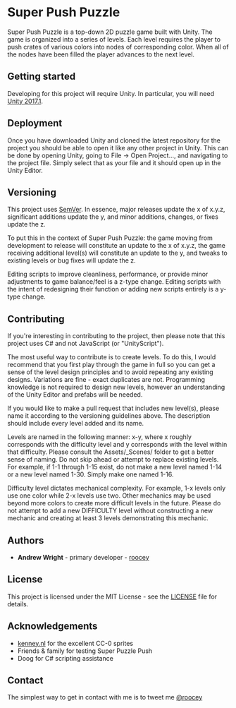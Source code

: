 # Super Push Puzzle

Super Push Puzzle is a top-down 2D puzzle game built with Unity. The game is organized into a series of levels. Each level requires the player to push crates of various colors into nodes of corresponding color. When all of the nodes have been filled the player advances to the next level.

## Getting started

Developing for this project will require Unity. In particular, you will need [Unity 2017.1](https://store.unity.com/download?ref=personal).

## Deployment

Once you have downloaded Unity and cloned the latest repository for the project you should be able to open it like any other project in Unity. This can be done by opening Unity, going to File -> Open Project..., and navigating to the project file. Simply select that as your file and it should open up in the Unity Editor.

## Versioning

This project uses [SemVer](http://semver.org/). In essence, major releases update the x of x.y.z, significant additions update the y, and minor additions, changes, or fixes update the z. 

To put this in the context of Super Push Puzzle: the game moving from development to release will constitute an update to the x of x.y.z, the game receiving additional level(s) will constitute an update to the y, and tweaks to existing levels or bug fixes will update the z.

Editing scripts to improve cleanliness, performance, or provide minor adjustments to game balance/feel is a z-type change. Editing scripts with the intent of redesigning their function or adding new scripts entirely is a y-type change.

## Contributing

If you're interesting in contributing to the project, then please note that this project uses C# and not JavaScript (or "UnityScript").

The most useful way to contribute is to create levels. To do this, I would recommend that you first play through the game in full so you can get a sense of the level design principles and to avoid repeating any existing designs. Variations are fine - exact duplicates are not. Programming knowledge is not required to design new levels, however an understanding of the Unity Editor and prefabs will be needed.

If you would like to make a pull request that includes new level(s), please name it according to the versioning guidelines above. The description should include every level added and its name.

Levels are named in the following manner: x-y, where x roughly corresponds with the difficulty level and y corresponds with the level within that difficulty. Please consult the Assets/_Scenes/ folder to get a better sense of naming. Do not skip ahead or attempt to replace existing levels. For example, if 1-1 through 1-15 exist, do not make a new level named 1-14 or a new level named 1-30. Simply make one named 1-16. 

Difficulty level dictates mechanical complexity. For example, 1-x levels only use one color while 2-x levels use two. Other mechanics may be used beyond more colors to create more difficult levels in the future. Please do not attempt to add a new DIFFICULTY level without constructing a new mechanic and creating at least 3 levels demonstrating this mechanic. 

## Authors

* **Andrew Wright** - primary developer - [roocey](https://github.com/roocey)

## License

This project is licensed under the MIT License - see the [LICENSE](LICENSE) file for details.

## Acknowledgements 

* [kenney.nl](http://kenney.nl/) for the excellent CC-0 sprites
* Friends & family for testing Super Puzzle Push
* Doog for C# scripting assistance

## Contact

The simplest way to get in contact with me is to tweet me [@roocey](https://twitter.com/roocey)
